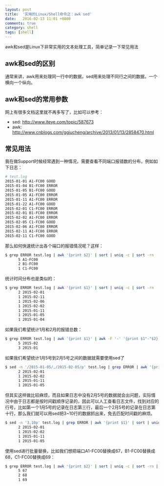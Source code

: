 ```yaml
---
layout: post
title:  '实用的Linux/Shell命令之：awk sed'
date:   2016-02-13 11:01 +0800
comments: true
category: shell
tags: [shell]
---
```


awk和sed是Linux下非常实用的文本处理工具，简单记录一下常见用法

## awk和sed的区别

通常来讲，awk用来处理同一行中的数据，sed用来处理不同行之间的数据，一个横向一个纵向。

## awk和sed的常用参数

网上有很多文档这里就不再多写了，比如可以参考：   

- sed: http://www.iteye.com/topic/587673
- awk: http://www.cnblogs.com/ggjucheng/archive/2013/01/13/2858470.html

## 常见用法

我在做Support时候经常遇到一种情况，需要查看不同端口报错数的分布，例如如下日志：   

```bash
# test.log
2015-01-01 A1-FC00 GOOD
2015-01-04 B1-FC00 ERROR
2015-01-05 B1-FC00 GOOD
2015-01-05 A1-FC00 ERROR
2015-01-11 A1-FC00 ERROR
2015-01-22 A1-FC00 GOOD
2015-02-01 C1-FC00 ERROR
2015-02-01 B1-FC00 ERROR
2015-02-02 A1-FC00 ERROR
2015-02-05 C1-FC00 GOOD
2015-02-06 A1-FC00 ERROR
2015-02-11 A1-FC00 ERROR
2015-02-11 C1-FC00 GOOD
```

那么如何快速统计出各个端口的报错情况呢？这样：

```bash
$ grep ERROR test.log | awk '{print $2}' | sort | uniq -c | sort -rn
      5 A1-FC00
      2 B1-FC00
      1 C1-FC00
```

统计时间分布也是类似的：

```bash
$ grep ERROR test.log | awk '{print $1}' | sort | uniq -c | sort -rn
      2 2015-02-01
      1 2015-02-11
      1 2015-02-06
      1 2015-02-02
      1 2015-01-11
      1 2015-01-05
      1 2015-01-04
```

如果我们希望统计1月和2月的报错总数：

```bash
$ grep ERROR test.log | awk '{print $1}' | awk -F '-' '{print $1"-"$2}' | sort | uniq -c | sort -rn
      5 2015-02
      3 2015-01
```

如果我们希望统计1月5号到2月5号之间的数据就需要使用sed了

```bash
$ sed -n '/2015-01-05/,/2015-02-05/p' test.log | grep ERROR | awk '{print $1}' | sort | uniq -c | sort -rn
      2 2015-02-01
      1 2015-02-02
      1 2015-01-11
      1 2015-01-05
```

但其实这样做比较麻烦，而且如果日志中没有2月5号的数据就会出问题，实际情况中由于日志都是按时间戳顺序记录的，因此可以人工查看日志文件，找到对应的行号，比如第一个1月5号的记录在日志第三行，最后一个2月5号的记录在日志第十行，那么我们就可以用sed把3~10行的数据抓出来，免去匹配时间戳的麻烦。

```bash
$ sed -n '3,10p' test.log | grep ERROR | awk '{print $1}' | sort | uniq -c | sort -rn
      2 2015-02-01
      1 2015-02-02
      1 2015-01-11
      1 2015-01-05
```

使用sed进行批量替换，比如我们想把端口A1-FC00替换成67，B1-FC00替换成68，C1-FC00替换成69：

```bash
$ grep ERROR test.log | awk '{print $2}' | sort | uniq -c | sort -rn | sed 's/A1-FC00/67/g' | sed 's/B1-FC00/68/g' | sed 's/C1-FC00/69/g'
      5 67
      2 68
      1 69
```

